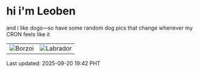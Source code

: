 # hi i'm Leoben

and i like dogs—so have some random dog pics that change whenever my CRON feels like it

|  |  |
|--------|----------|
| ![Borzoi](https://random-dog-vercel.vercel.app/api/random-borzoi?v=1758368526) | ![Labrador](https://random-dog-vercel.vercel.app/api/random-labrador?v=1758368526) |

Last updated: 2025-09-20 19:42 PHT
